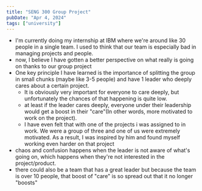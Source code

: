 ```yaml
---
title: "SENG 300 Group Project"
pubDate: "Apr 4, 2024"
tags: ["university"]
---
```


- I'm currently doing my internship at IBM where we're around like 30 people in a single team. I used to think that our team is especially bad in managing projects and people.
- now, I believe I have gotten a better perspective on what really is going on thanks to our group project
- One key principle I have learned is the importance of splitting the group in small chunks (maybe like 3-5 people) and have 1 leader who deeply cares about a certain project.
	- It is obviously very important for everyone to care deeply, but unfortunately the chances of that happening is quite low.
	- at least if the leader cares deeply, everyone under their leadership would get a boost in their "care"(In other words, more motivated to work on the project).
	- I have even felt that with one of the projects i was assigned to in work. We were a group of three and one of us were extremely motivated. As a result, I was inspired by him and found myself working even harder on that project
- chaos and confusion happens when the leader is not aware of what's going on, which happens when they're not interested in the project/product.
- there could also be a team that has a great leader but because the team is over 10 people, that boost of "care" is so spread out that it no longer "boosts"